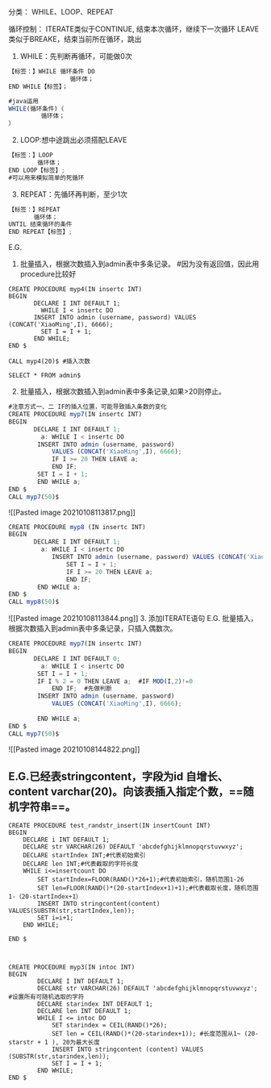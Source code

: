 分类：
WHILE、LOOP、REPEAT

循环控制：
ITERATE类似于CONTINUE, 结束本次循环，继续下一次循环
LEAVE类似于BREAKE，结束当前所在循环，跳出

1. WHILE：先判断再循环，可能做0次
```js
【标签：】WHILE 循环条件 DO 
                 循环体；
END WHILE【标签】； 

#java运用
WHILE(循环条件)（
         循环体；
）
```
2. LOOP:想中途跳出必须搭配LEAVE
```js
【标签：】LOOP
        循环体；
END LOOP【标签】;
#可以用来模拟简单的死循环
```
3. REPEAT：先循环再判断，至少1次
```js
【标签：】REPEAT
       循环体；
UNTIL 结束循环的条件
END REPEAT【标签】;
```
E.G. 
1. 批量插入，根据次数插入到admin表中多条记录。
#因为没有返回值，因此用procedure比较好
```JS
CREATE PROCEDURE myp4(IN insertc INT)
BEGIN  
	   DECLARE I INT DEFAULT 1;
		 WHILE I < insertc DO
	   INSERT INTO admin (username, password) VALUES (CONCAT('XiaoMing',I), 6666);
		 SET I = I + 1;
	   END WHILE; 
END $

CALL myp4(20)$ #插入次数

SELECT * FROM admin$
```
2. 批量插入，根据次数插入到admin表中多条记录,如果>20则停止。
```js
#注意方式一、二 IF的插入位置，可能导致插入条数的变化
CREATE PROCEDURE myp7(IN insertc INT)
BEGIN  
	   DECLARE I INT DEFAULT 1;
		 a: WHILE I < insertc DO
		INSERT INTO admin (username, password) 
			VALUES (CONCAT('XiaoMing',I), 6666);
			IF I >= 20 THEN LEAVE a;
			END IF;
		SET I = I + 1;	
		END WHILE a;	   
END $
CALL myp7(50)$
```
![[Pasted image 20210108113817.png]]
```js
CREATE PROCEDURE myp8 (IN insertc INT)
BEGIN  
	   DECLARE I INT DEFAULT 1;
		 a: WHILE I < insertc DO
			INSERT INTO admin (username, password) VALUES (CONCAT('XiaoMing',I), 6666);
				SET I = I + 1;
				IF I >= 20 THEN LEAVE a;
				END IF;
		END WHILE a;	   
END $
CALL myp8(50)$
```
![[Pasted image 20210108113844.png]]
3. 添加ITERATE语句
E.G. 批量插入，根据次数插入到admin表中多条记录，只插入偶数次。
```js
CREATE PROCEDURE myp7(IN insertc INT)
BEGIN  
	   DECLARE I INT DEFAULT 0;
		 a: WHILE I < insertc DO
		SET I = I + 1;	
		IF I % 2 = 0 THEN LEAVE a;  #IF MOD(I,2)!=0 
			END IF;  #先做判断
		INSERT INTO admin (username, password) 
			VALUES (CONCAT('XiaoMing',I), 6666);
			
		END WHILE a;	   
END $
CALL myp7(50)$
```
![[Pasted image 20210108144822.png]]

## E.G.已经表stringcontent，字段为id 自增长、content varchar(20)。向该表插入指定个数，==随机字符串==。
```JS
CREATE PROCEDURE test_randstr_insert(IN insertCount INT)
BEGIN
	DECLARE i INT DEFAULT 1;
	DECLARE str VARCHAR(26) DEFAULT 'abcdefghijklmnopqrstuvwxyz';
	DECLARE startIndex INT;#代表初始索引
	DECLARE len INT;#代表截取的字符长度
	WHILE i<=insertcount DO
		SET startIndex=FLOOR(RAND()*26+1);#代表初始索引，随机范围1-26
		SET len=FLOOR(RAND()*(20-startIndex+1)+1);#代表截取长度，随机范围1-（20-startIndex+1）
		INSERT INTO stringcontent(content) VALUES(SUBSTR(str,startIndex,len));
		SET i=i+1;
	END WHILE;

END $



CREATE PROCEDURE myp3(IN intoc INT)
BEGIN   
		DECLARE I INT DEFAULT 1;
		DECLARE str VARCHAR(26) DEFAULT 'abcdefghijklmnopqrstuvwxyz'; #设置所有可随机选取的字符
		DECLARE starindex INT DEFAULT 1;
		DECLARE len INT DEFAULT 1; 
		WHILE I <= intoc DO 
			SET starindex = CEIL(RAND()*26);
			SET len = CEIL(RAND()*(20-starindex+1)); #长度范围从1~ (20-starstr + 1 ), 20为最大长度
			INSERT INTO stringcontent (content) VALUES (SUBSTR(str,starindex,len));
			SET I = I + 1;	
		END WHILE; 
END $
```

